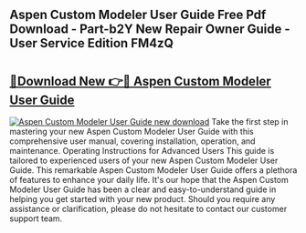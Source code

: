## Aspen Custom Modeler User Guide Free Pdf Download - Part-b2Y New Repair Owner Guide - User Service Edition FM4zQ

# <h2><a href="http://bc97157.oget.top/?id=Aspen+Custom+Modeler+User+Guide">🔗Download New 👉🔴 Aspen Custom Modeler User Guide</a></h2>

[![Aspen Custom Modeler User Guide new download](https://i.imgur.com/5g1atiW.png)](http://bc97157.oget.top/?id=Aspen+Custom+Modeler+User+Guide)
Take the first step in mastering your new Aspen Custom Modeler User Guide with this comprehensive user manual, covering installation, operation, and maintenance. Operating Instructions for Advanced Users This guide is tailored to experienced users of your new Aspen Custom Modeler User Guide. This remarkable Aspen Custom Modeler User Guide offers a plethora of features to enhance your daily life. It's our hope that the Aspen Custom Modeler User Guide has been a clear and easy-to-understand guide in helping you get started with your new product. Should you require any assistance or clarification, please do not hesitate to contact our customer support team.
